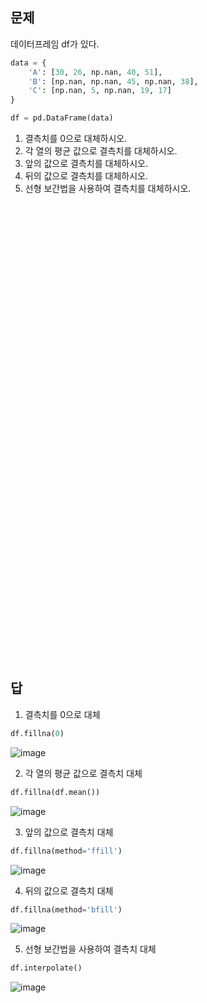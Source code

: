 문제
---
데이터프레임 df가 있다. 
```python
data = {
    'A': [30, 26, np.nan, 40, 51],
    'B': [np.nan, np.nan, 45, np.nan, 38],
    'C': [np.nan, 5, np.nan, 19, 17]
}

df = pd.DataFrame(data)
```
1. 결측치를 0으로 대체하시오.
2. 각 열의 평균 값으로 결측치를 대체하시오.
3. 앞의 값으로 결측치를 대체하시오.
4. 뒤의 값으로 결측치를 대체하시오.
5. 선형 보간법을 사용하여 결측치를 대체하시오.



<br><br><br><br><br><br><br><br><br><br><br><br><br><br><br><br><br><br><br><br><br><br><br><br><br><br><br><br><br><br><br><br><br><br><br><br><br><br><br><br><br><br><br>

답
---
1. 결측치를 0으로 대체
```python
df.fillna(0)
```
![image](https://github.com/user-attachments/assets/59d5408b-4d0b-4189-8456-3e88e90439d1)

2. 각 열의 평균 값으로 결측치 대체
```python
df.fillna(df.mean())
```
![image](https://github.com/user-attachments/assets/42d780bf-032f-4929-9305-2f52e0224cf4)

3. 앞의 값으로 결측치 대체
```python
df.fillna(method='ffill')
```
![image](https://github.com/user-attachments/assets/91eb9b53-6c2e-44cc-9421-5d53cf70ed8d)

4. 뒤의 값으로 결측치 대체
```python
df.fillna(method='bfill')
```
![image](https://github.com/user-attachments/assets/888d9c13-0f16-46f4-90b2-c510f4794d9d)

5. 선형 보간법을 사용하여 결측치 대체
```python
df.interpolate()
```
![image](https://github.com/user-attachments/assets/85b557e0-0b9b-4cd7-9836-ca256be32524)
